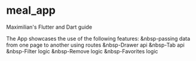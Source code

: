 # meal_app

Maximilian's Flutter and Dart guide

The App showcases the use of the following features:
  &nbsp-passing data from one page to another using routes
  &nbsp-Drawer api
  &nbsp-Tab api
  &nbsp-Filter logic
  &nbsp-Remove logic
  &nbsp-Favorites logic
